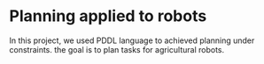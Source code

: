 # Planning applied to robots
In this project, we used PDDL language to achieved planning under constraints. the goal is to plan tasks for agricultural robots.
